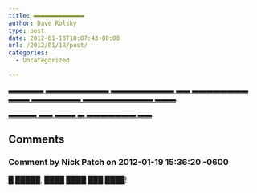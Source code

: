 ```yaml
---
title: ▬▬▬▬▬▬▬▬▬▬▬▬▬▬
author: Dave Rolsky
type: post
date: 2012-01-18T10:07:43+00:00
url: /2012/01/18/post/
categories:
  - Uncategorized

---
```

[▬▬▬▬▬ ▬▬▬▬▬▬▬▬▬ ▬▬▬▬▬▬▬▬▬ ▬▬ ▬▬▬▬▬▬▬▬ ▬▬▬ ▬▬▬▬▬▬▬ ▬▬▬▬▬▬▬▬▬▬ ▬▬▬][1].

[▬▬▬▬ ▬▬ ▬▬▬ ▬ ▬▬▬▬▬▬▬ ▬▬][1].

 [1]: http://americancensorship.org/

## Comments

### Comment by Nick Patch on 2012-01-19 15:36:20 -0600
█ █████, ████ ████ ███ ████!